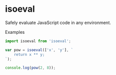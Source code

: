 # isoeval
Safely evaluate JavaScript code in any environment.

Examples

```javascript
import isoeval from 'isoeval';

var pow = isoeval(['x', 'y'], `
    return x ** y;
`);

console.log(pow(2, 8));
```
